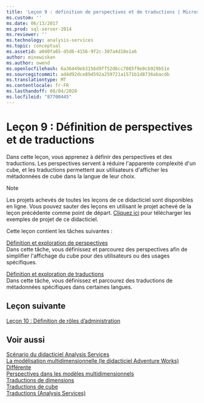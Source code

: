 ```yaml
---
title: 'Leçon 9 : définition de perspectives et de traductions | Microsoft Docs'
ms.custom: ''
ms.date: 06/13/2017
ms.prod: sql-server-2014
ms.reviewer: ''
ms.technology: analysis-services
ms.topic: conceptual
ms.assetid: a040fa65-d5d6-4156-9f2c-307a4d18e1a6
author: minewiskan
ms.author: owend
ms.openlocfilehash: 6a36449eb3156d9ff52d6cc7085f9e0cb929b51e
ms.sourcegitcommit: ad4d92dce894592a259721a1571b1d8736abacdb
ms.translationtype: MT
ms.contentlocale: fr-FR
ms.lasthandoff: 08/04/2020
ms.locfileid: "87700445"
---
```

# <a name="lesson-9-defining-perspectives-and-translations"></a>Leçon 9 : Définition de perspectives et de traductions
  Dans cette leçon, vous apprenez à définir des perspectives et des traductions. Les perspectives servent à réduire l'apparente complexité d'un cube, et les traductions permettent aux utilisateurs d'afficher les métadonnées de cube dans la langue de leur choix.  
  
> [!NOTE]  
>  Les projets achevés de toutes les leçons de ce didacticiel sont disponibles en ligne. Vous pouvez sauter des leçons en utilisant le projet achevé de la leçon précédente comme point de départ. [Cliquez ici](https://go.microsoft.com/fwlink/?LinkID=221866) pour télécharger les exemples de projet de ce didacticiel.  
  
 Cette leçon contient les tâches suivantes :  
  
 [Définition et exploration de perspectives](multidimensional-models-olap-logical-cube-objects/perspectives.md)  
 Dans cette tâche, vous définissez et parcourez des perspectives afin de simplifier l'affichage du cube pour des utilisateurs ou des usages spécifiques.  
  
 [Définition et exploration de traductions](lesson-9-2-defining-and-browsing-translations.md)  
 Dans cette tâche, vous définissez et parcourez des traductions de métadonnées spécifiques dans certaines langues.  
  
## <a name="next-lesson"></a>Leçon suivante  
 [Leçon 10 : Définition de rôles d’administration](lesson-10-defining-administrative-roles.md)  
  
## <a name="see-also"></a>Voir aussi  
 [Scénario du didacticiel Analysis Services](analysis-services-tutorial-scenario.md)   
 [La modélisation multidimensionnelle &#40;le didacticiel Adventure Works&#41;](multidimensional-modeling-adventure-works-tutorial.md)   
 [Différente](https://docs.microsoft.com/analysis-services/multidimensional-models-olap-logical-cube-objects/perspectives)   
 [Perspectives dans les modèles multidimensionnels](multidimensional-models/perspectives-in-multidimensional-models.md)   
 [Traductions de dimensions](multidimensional-models-olap-logical-dimension-objects/dimension-translations.md)   
 [Traductions de cube](multidimensional-models-olap-logical-cube-objects/cube-translations.md)   
 [Traductions &#40;Analysis Services&#41;](translations-analysis-services.md)  
  
  
